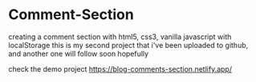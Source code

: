 # Comment-Section
creating a comment section with html5, css3, vanilla javascript with localStorage
this is my second project that i've been uploaded to github, and another one will follow soon hopefully

check the demo project https://blog-comments-section.netlify.app/
